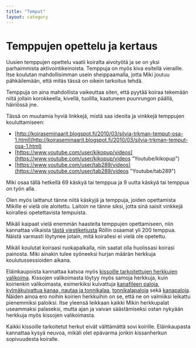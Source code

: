 ```yaml
---
title: "Temput"
layout: category
---
```

# Temppujen opettelu ja kertaus

Uusien temppujen opettelu vaatii koiralta aivotyötä ja se on yksi parhaimmista aktivointikeinoista. Temppuja on myös kiva esitellä vieraille. Itse koulutan mahdollisimman usein sheippaamalla, jotta Miki joutuu pähkäilemään, että mitäs tässä on oikein tarkoitus tehdä.

Temppuja on aina mahdollista vaikeuttaa siten, että pyytää koiraa tekemään niitä jollain korokkeella, kivellä, tuolilla, kaatuneen puunrungon päällä, häiriössä jne.

Tässä on muutamia hyviä linkkejä, mistä saa ideoita ja vinkkejä temppujen kouluttamiseen:

* [http://koiraseminaarit.blogspot.fi/2010/03/silvia-trkman-temput-osa-1.html](http://koiraseminaarit.blogspot.fi/2010/03/silvia-trkman-temput-osa-1.html)
* [https://www.youtube.com/user/kikopup/videos](https://www.youtube.com/user/kikopup/videos "Youtube/kikopup")
* [https://www.youtube.com/user/tab289/videos](https://www.youtube.com/user/tab289/videos "Youtube/tab289")

Miki osaa tällä hetkellä 69 käskyä tai temppua ja 9 uutta käskyä tai temppua on työn alla.

Olen myös laittanut tänne niitä käskyjä ja temppuja, joiden opettamista Mikille ei vielä ole aloitettu. Laitoin ne tänne siksi, jotta sinä saisit vinkkejä koirallesi opetettavista tempuista.

Mikäli kaipaat vielä enemmän haasteita temppujen opettamiseen, niin kannattaa vilkaista [tästä viestiketjusta](http://www.petsie.fi/forums/1371-temppuja-koirille/page/8)
Röllin osaamat yli 200 temppua. Näistä varmasti löytynee jotain, mitä koirallesi ei vielä ole opetettu.

Mikäli koulutat koiraasi ruokapalkalla, niin saatat olla huolissasi koirasi painosta. Miki ainakin tulee syöneeksi hurjan määrän herkkuja koulutussessioiden aikana.

Eläinkaupoista kannattaa katsoa myös [kissoille tarkoitettujen herkkujen valikoima](http://clk.tradedoubler.com/click?p(210840)a(2526211)g(19927404)url(http://www.zooplus.fi/shop/kissat/herkut/snacksit_herkut)). Kissojen valikoimasta löytyy myös samoja herkkuja, kuin koirienkin valikoimasta, esimerkiksi kuivattuja [kanafileen paloja](http://clk.tradedoubler.com/click?p(210840)a(2526211)g(19927404)url(http://www.zooplus.fi/shop/kissat/herkut/snacksit_herkut/trixie/405153)), [kylmäkuivattua kanaa, nautaa ja tonnikalaa](http://clk.tradedoubler.com/click?p(210840)a(2526211)g(19927404)url(http://www.zooplus.fi/shop/kissat/herkut/snacksit_herkut/cosma_snackies/206199)), [tonnikalapaloja](http://clk.tradedoubler.com/click?p(240480)a(2526211)g(21401374)url(https://www.mustijamirri.fi/coucou-tonnikalapalat-50-g-034854-1)) sekä [kanapaloja](http://clk.tradedoubler.com/click?p(210840)a(2526211)g(19927404)url(http://www.zooplus.fi/shop/kissat/herkut/snacksit_herkut/trixie/405643)). Näiden ainoa ero noihin koirien herkkuihin on se, että ne on valmiiksi leikattu pienemmiksi paloiksi. Itse yleensä leikkaan kaikki Mikin herkkupalat useammaksi palaseksi, mutta ajan ja vaivan säästämiseksi ostan nykyään herkkuja myös kissojen valikoimasta.

Kaikki kissoille tarkoitetut herkut eivät välttämättä sovi koirille. Eläinkaupasta kannattaa kysyä neuvoa, mikäli olet epävarma jonkin kissanherkun sopivuudesta koiralle.
